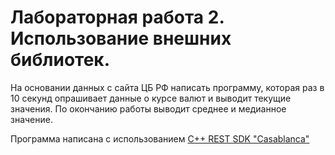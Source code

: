 # Лабораторная работа 2. Использование внешних библиотек. 



На основании данных с сайта ЦБ РФ написать программу, которая раз в 10 секунд опрашивает данные о курсе валют и выводит текущие значения. 
По окончанию работы выводит среднее и медианное значение. 

Программа написана с использованием [C++ REST SDK "Casablanca"](https://devblogs.microsoft.com/cppblog/the-c-rest-sdk-casablanca/)
